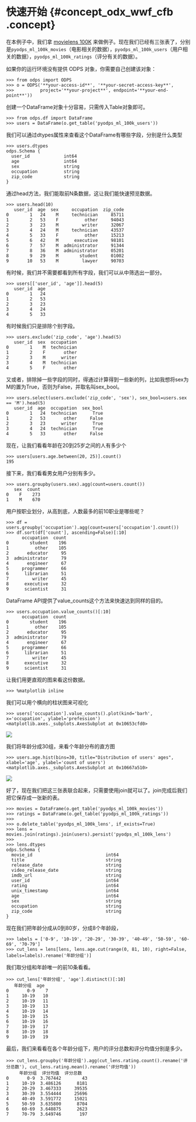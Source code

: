 # 快速开始 {#concept_odx_wwf_cfb .concept}

在本例子中，我们拿 [movielens 100K](https://grouplens.org/datasets/movielens/100k/) 来做例子。现在我们已经有三张表了，分别是`pyodps_ml_100k_movies`（电影相关的数据），`pyodps_ml_100k_users`（用户相关的数据），`pyodps_ml_100k_ratings`（评分有关的数据）。

如果你的运行环境没有提供 ODPS 对象，你需要自己创建该对象：

```
>>> from odps import ODPS
>>> o = ODPS('**your-access-id**', '**your-secret-access-key**',
>>>          project='**your-project**', endpoint='**your-end-point**'))
```

创建一个DataFrame对象十分容易，只需传入Table对象即可。

```
>>> from odps.df import DataFrame
>>> users = DataFrame(o.get_table('pyodps_ml_100k_users'))
```

我们可以通过dtypes属性来查看这个DataFrame有哪些字段，分别是什么类型

```
>>> users.dtypes
odps.Schema {
  user_id             int64
  age                 int64
  sex                 string
  occupation          string
  zip_code            string
}
```

通过head方法，我们能取前N条数据，这让我们能快速预览数据。

```
>>> users.head(10)
   user_id  age  sex     occupation  zip_code
0        1   24    M     technician     85711
1        2   53    F          other     94043
2        3   23    M         writer     32067
3        4   24    M     technician     43537
4        5   33    F          other     15213
5        6   42    M      executive     98101
6        7   57    M  administrator     91344
7        8   36    M  administrator     05201
8        9   29    M        student     01002
9       10   53    M         lawyer     90703
```

有时候，我们并不需要都看到所有字段，我们可以从中筛选出一部分。

```
>>> users[['user_id', 'age']].head(5)
   user_id  age
0        1   24
1        2   53
2        3   23
3        4   24
4        5   33
```

有时候我们只是排除个别字段。

```
>>> users.exclude('zip_code', 'age').head(5)
   user_id  sex  occupation
0        1    M  technician
1        2    F       other
2        3    M      writer
3        4    M  technician
4        5    F       other
```

又或者，排除掉一些字段的同时，得通过计算得到一些新的列，比如我想将sex为M的置为True，否则为False，并取名叫sex\_bool。

```
>>> users.select(users.exclude('zip_code', 'sex'), sex_bool=users.sex == 'M').head(5)
   user_id  age  occupation  sex_bool
0        1   24  technician      True
1        2   53       other     False
2        3   23      writer      True
3        4   24  technician      True
4        5   33       other     False
```

现在，让我们看看年龄在20到25岁之间的人有多少个

```
>>> users[users.age.between(20, 25)].count()
195
```

接下来，我们看看男女用户分别有多少。

```
>>> users.groupby(users.sex).agg(count=users.count())
   sex  count
0    F    273
1    M    670
```

用户按职业划分，从高到底，人数最多的前10职业是哪些呢？

```
>>> df = users.groupby('occupation').agg(count=users['occupation'].count())
>>> df.sort(df['count'], ascending=False)[:10]
      occupation  count
0        student    196
1          other    105
2       educator     95
3  administrator     79
4       engineer     67
5     programmer     66
6      librarian     51
7         writer     45
8      executive     32
9      scientist     31
```

DataFrame API提供了value\_counts这个方法来快速达到同样的目的。

```
>>> users.occupation.value_counts()[:10]
      occupation  count
0        student    196
1          other    105
2       educator     95
3  administrator     79
4       engineer     67
5     programmer     66
6      librarian     51
7         writer     45
8      executive     32
9      scientist     31
```

让我们用更直观的图来看这份数据。

```
>>> %matplotlib inline
```

我们可以用个横向的柱状图来可视化

```
>>> users['occupation'].value_counts().plot(kind='barh', x='occupation', ylabel='prefession')
<matplotlib.axes._subplots.AxesSubplot at 0x10653cfd0>
```

![](http://static-aliyun-doc.oss-cn-hangzhou.aliyuncs.com/assets/img/21173/153682375211729_zh-CN.png)

我们将年龄分成30组，来看个年龄分布的直方图

```
>>> users.age.hist(bins=30, title="Distribution of users' ages", xlabel='age', ylabel='count of users')
<matplotlib.axes._subplots.AxesSubplot at 0x10667a510>
```

![](http://static-aliyun-doc.oss-cn-hangzhou.aliyuncs.com/assets/img/21173/153682375211730_zh-CN.png)

好了，现在我们把这三张表联合起来，只需要使用join就可以了。join完成后我们把它保存成一张新的表。

```
>>> movies = DataFrame(o.get_table('pyodps_ml_100k_movies'))
>>> ratings = DataFrame(o.get_table('pyodps_ml_100k_ratings'))
>>>
>>> o.delete_table('pyodps_ml_100k_lens', if_exists=True)
>>> lens = movies.join(ratings).join(users).persist('pyodps_ml_100k_lens')
>>>
>>> lens.dtypes
odps.Schema {
  movie_id                            int64
  title                               string
  release_date                        string
  video_release_date                  string
  imdb_url                            string
  user_id                             int64
  rating                              int64
  unix_timestamp                      int64
  age                                 int64
  sex                                 string
  occupation                          string
  zip_code                            string
}
```

现在我们把年龄分成从0到80岁，分成8个年龄段，

```
>>> labels = ['0-9', '10-19', '20-29', '30-39', '40-49', '50-59', '60-69', '70-79']
>>> cut_lens = lens[lens, lens.age.cut(range(0, 81, 10), right=False, labels=labels).rename('年龄分组')]
```

我们取分组和年龄唯一的前10条看看。

```
>>> cut_lens['年龄分组', 'age'].distinct()[:10]
   年龄分组  age
0       0-9    7
1     10-19   10
2     10-19   11
3     10-19   13
4     10-19   14
5     10-19   15
6     10-19   16
7     10-19   17
8     10-19   18
9     10-19   19
```

最后，我们来看看在各个年龄分组下，用户的评分总数和评分均值分别是多少。

```
>>> cut_lens.groupby('年龄分组').agg(cut_lens.rating.count().rename('评分总数'), cut_lens.rating.mean().rename('评分均值'))
     年龄分组  评分均值  评分总数
0       0-9  3.767442        43
1     10-19  3.486126      8181
2     20-29  3.467333     39535
3     30-39  3.554444     25696
4     40-49  3.591772     15021
5     50-59  3.635800      8704
6     60-69  3.648875      2623
7     70-79  3.649746       197
```

